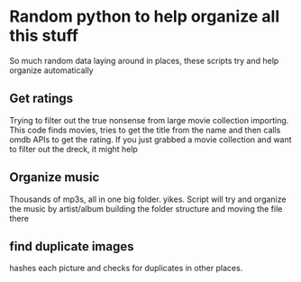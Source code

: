 # Random python to help organize all this stuff
So much random data laying around in places, these scripts
try and help organize automatically


## Get ratings
Trying to filter out the true nonsense from large movie
collection importing. This code finds movies, tries to 
get the title from the name and then calls omdb APIs to 
get the rating. If you just grabbed a movie collection 
and want to filter out the dreck, it might help

## Organize music
Thousands of mp3s, all in one big folder. yikes. Script
will try and organize the music by artist/album building
the folder structure and moving the file there

## find duplicate images
hashes each picture and checks for duplicates in other places.
